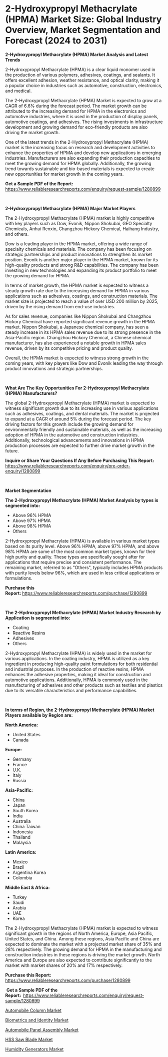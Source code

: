 <p><h1>2-Hydroxypropyl Methacrylate (HPMA) Market Size: Global Industry Overview, Market Segmentation and Forecast (2024 to 2031)</h1></p><p><strong>2-Hydroxypropyl Methacrylate (HPMA) Market Analysis and Latest Trends</strong></p>
<p><p>2-Hydroxypropyl Methacrylate (HPMA) is a clear liquid monomer used in the production of various polymers, adhesives, coatings, and sealants. It offers excellent adhesion, weather resistance, and optical clarity, making it a popular choice in industries such as automotive, construction, electronics, and medical.</p><p>The 2-Hydroxypropyl Methacrylate (HPMA) Market is expected to grow at a CAGR of 6.6% during the forecast period. The market growth can be attributed to the increasing demand for HPMA in the electronics and automotive industries, where it is used in the production of display panels, automotive coatings, and adhesives. The rising investments in infrastructure development and growing demand for eco-friendly products are also driving the market growth.</p><p>One of the latest trends in the 2-Hydroxypropyl Methacrylate (HPMA) market is the increasing focus on research and development activities to enhance the properties of HPMA and develop new applications in emerging industries. Manufacturers are also expanding their production capacities to meet the growing demand for HPMA globally. Additionally, the growing trend towards sustainable and bio-based materials is expected to create new opportunities for market growth in the coming years.</p></p>
<p><strong>Get a Sample PDF of the Report:&nbsp;</strong> <a href="https://www.reliableresearchreports.com/enquiry/request-sample/1280899">https://www.reliableresearchreports.com/enquiry/request-sample/1280899</a></p>
<p>&nbsp;</p>
<p><strong>2-Hydroxypropyl Methacrylate (HPMA) Major Market Players</strong></p>
<p><p>The 2-Hydroxypropyl Methacrylate (HPMA) market is highly competitive with key players such as Dow, Evonik, Nippon Shokubai, GEO Specialty Chemicals, Anhui Renxin, Changzhou Hickory Chemical, Haihang Industry, and others.</p><p>Dow is a leading player in the HPMA market, offering a wide range of specialty chemicals and materials. The company has been focusing on strategic partnerships and product innovations to strengthen its market position. Evonik is another major player in the HPMA market, known for its high-quality products and strong R&D capabilities. The company has been investing in new technologies and expanding its product portfolio to meet the growing demand for HPMA.</p><p>In terms of market growth, the HPMA market is expected to witness a steady growth rate due to the increasing demand for HPMA in various applications such as adhesives, coatings, and construction materials. The market size is projected to reach a value of over USD 200 million by 2025, driven by the rising demand from end-use industries.</p><p>As for sales revenue, companies like Nippon Shokubai and Changzhou Hickory Chemical have reported significant revenue growth in the HPMA market. Nippon Shokubai, a Japanese chemical company, has seen a steady increase in its HPMA sales revenue due to its strong presence in the Asia-Pacific region. Changzhou Hickory Chemical, a Chinese chemical manufacturer, has also experienced a notable growth in HPMA sales revenue, driven by its competitive pricing and product quality.</p><p>Overall, the HPMA market is expected to witness strong growth in the coming years, with key players like Dow and Evonik leading the way through product innovations and strategic partnerships.</p></p>
<p>&nbsp;</p>
<p><strong>What Are The Key Opportunities For 2-Hydroxypropyl Methacrylate (HPMA) Manufacturers?</strong></p>
<p><p>The global 2-Hydroxypropyl Methacrylate (HPMA) market is expected to witness significant growth due to its increasing use in various applications such as adhesives, coatings, and dental materials. The market is projected to expand at a CAGR of around 5% during the forecast period. The key driving factors for this growth include the growing demand for environmentally friendly and sustainable materials, as well as the increasing adoption of HPMA in the automotive and construction industries. Additionally, technological advancements and innovations in HPMA production processes are expected to further drive market growth in the future.</p></p>
<p><strong>Inquire or Share Your Questions If Any Before Purchasing This Report:</strong> <a href="https://www.reliableresearchreports.com/enquiry/pre-order-enquiry/1280899">https://www.reliableresearchreports.com/enquiry/pre-order-enquiry/1280899</a></p>
<p>&nbsp;</p>
<p><strong>Market Segmentation</strong></p>
<p><strong>The 2-Hydroxypropyl Methacrylate (HPMA) Market Analysis by types is segmented into:</strong></p>
<p><ul><li>Above 96% HPMA</li><li>Above 97% HPMA</li><li>Above 98% HPMA</li><li>Others</li></ul></p>
<p><p>2-Hydroxypropyl Methacrylate (HPMA) is available in various market types based on its purity level. Above 96% HPMA, above 97% HPMA, and above 98% HPMA are some of the most common market types, known for their high purity and quality. These types are specifically sought after for applications that require precise and consistent performance. The remaining market, referred to as "Others", typically includes HPMA products with purity levels below 96%, which are used in less critical applications or formulations.</p></p>
<p><strong>Purchase this Report:&nbsp;</strong><a href="https://www.reliableresearchreports.com/purchase/1280899">https://www.reliableresearchreports.com/purchase/1280899</a></p>
<p>&nbsp;</p>
<p><strong>The 2-Hydroxypropyl Methacrylate (HPMA) Market Industry Research by Application is segmented into:</strong></p>
<p><ul><li>Coating</li><li>Reactive Resins</li><li>Adhesives</li><li>Others</li></ul></p>
<p><p>2-Hydroxypropyl Methacrylate (HPMA) is widely used in the market for various applications. In the coating industry, HPMA is utilized as a key ingredient in producing high-quality paint formulations for both residential and industrial purposes. In the production of reactive resins, HPMA enhances the adhesive properties, making it ideal for construction and automotive applications. Additionally, HPMA is commonly used in the manufacturing of adhesives and other products such as textiles and plastics due to its versatile characteristics and performance capabilities.</p></p>
<p>&nbsp;</p>
<p><strong>In terms of Region, the 2-Hydroxypropyl Methacrylate (HPMA) Market Players available by Region are:</strong></p>
<p>
    <p> <strong> North America: </strong>
        <ul>
            <li>United States</li>
            <li>Canada</li>
        </ul>
        </p> 
    <p> <strong> Europe: </strong>
        <ul>
            <li>Germany</li>
            <li>France</li>
            <li>U.K.</li>
            <li>Italy</li>
            <li>Russia</li>
        </ul>
        </p> 
    <p> <strong> Asia-Pacific: </strong>
        <ul>
            <li>China</li>
            <li>Japan</li>
            <li>South Korea</li>
            <li>India</li>
            <li>Australia</li>
            <li>China Taiwan</li>
            <li>Indonesia</li>
            <li>Thailand</li>
            <li>Malaysia</li>
        </ul>
        </p> 
    <p> <strong> Latin America: </strong>
        <ul>
            <li>Mexico</li>
            <li>Brazil</li>
            <li>Argentina Korea</li>
            <li>Colombia</li>
        </ul>
        </p> 
    <p> <strong> Middle East & Africa: </strong>
        <ul>
            <li>Turkey</li>
            <li>Saudi</li>
            <li>Arabia</li>
            <li>UAE</li>
            <li>Korea</li>
        </ul>
    </p>
    </p>
<p><p>The 2-Hydroxypropyl Methacrylate (HPMA) market is expected to witness significant growth in the regions of North America, Europe, Asia Pacific, United States, and China. Among these regions, Asia Pacific and China are expected to dominate the market with a projected market share of 35% and 28% respectively. The growing demand for HPMA in the manufacturing and construction industries in these regions is driving the market growth. North America and Europe are also expected to contribute significantly to the market with market shares of 20% and 17% respectively.</p></p>
<p><strong>Purchase this Report: </strong><a href="https://www.reliableresearchreports.com/purchase/1280899">https://www.reliableresearchreports.com/purchase/1280899</a></p>
<p>&nbsp;<strong>Get a Sample PDF of the Report:&nbsp;&nbsp;</strong><a href="https://www.reliableresearchreports.com/enquiry/request-sample/1280899">https://www.reliableresearchreports.com/enquiry/request-sample/1280899</a></p>
<p><strong></strong></p>
<p><p><a href="https://issuu.com/reportprime-2/docs/automobile-column-market-size-2030.pptx">Automobile Column Market</a></p><p><a href="https://medium.com/@reganklocko456458/biometrics-and-identity-market-report-reveals-the-latest-trends-and-growth-opportunities-of-this-513c4a11c7c2">Biometrics and Identity Market</a></p><p><a href="https://issuu.com/reportprime-2/docs/automobile-panel-assembly-market-size-2030.pptx">Automobile Panel Assembly Market</a></p><p><a href="https://medium.com/@norvalolson/hss-saw-blade-market-analysis-its-cagr-market-segmentation-and-global-industry-overview-41b0b2b0d2f0">HSS Saw Blade Market</a></p><p><a href="https://medium.com/@norvalolson/humidity-generators-market-size-market-outlook-and-market-forecast-2024-to-2031-c20fececbe2d">Humidity Generators Market</a></p></p>